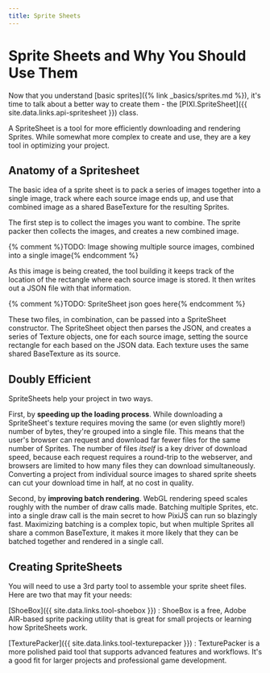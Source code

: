 ```yaml
---
title: Sprite Sheets
---
```

# Sprite Sheets and Why You Should Use Them

Now that you understand [basic sprites]({% link _basics/sprites.md %}), it's time to talk about a better way to create them - the [PIXI.SpriteSheet]({{ site.data.links.api-spritesheet }}) class.

A SpriteSheet is a tool for more efficiently downloading and rendering Sprites.  While somewhat more complex to create and use, they are a key tool in optimizing your project.

## Anatomy of a Spritesheet

The basic idea of a sprite sheet is to pack a series of images together into a single image, track where each source image ends up, and use that combined image as a shared BaseTexture for the resulting Sprites.  

The first step is to collect the images you want to combine.  The sprite packer then collects the images, and creates a new combined image.

{% comment %}TODO: Image showing multiple source images, combined into a single image{% endcomment %}

As this image is being created, the tool building it keeps track of the location of the rectangle where each source image is stored.  It then writes out a JSON file with that information.

{% comment %}TODO: SpriteSheet json goes here{% endcomment %}

These two files, in combination, can be passed into a SpriteSheet constructor.  The SpriteSheet object then parses the JSON, and creates a series of Texture objects, one for each source image, setting the source rectangle for each based on the JSON data.  Each texture uses the same shared BaseTexture as its source.

## Doubly Efficient

SpriteSheets help your project in two ways.

First, by __speeding up the loading process__.  While downloading a SpriteSheet's texture requires moving the same (or even slightly more!) number of bytes, they're grouped into a single file.  This means that the user's browser can request and download far fewer files for the same number of Sprites.  The number of files *itself* is a key driver of download speed, because each request requires a round-trip to the webserver, and browsers are limited to how many files they can download simultaneously.  Converting a project from individual source images to shared sprite sheets can cut your download time in half, at no cost in quality.

Second, by __improving batch rendering__.  WebGL rendering speed scales roughly with the number of draw calls made.  Batching multiple Sprites, etc. into a single draw call is the main secret to how PixiJS can run so blazingly fast.  Maximizing batching is a complex topic, but when multiple Sprites all share a common BaseTexture, it makes it more likely that they can be batched together and rendered in a single call.

## Creating SpriteSheets

You will need to use a 3rd party tool to assemble your sprite sheet files.  Here are two that may fit your needs:

[ShoeBox]({{ site.data.links.tool-shoebox }})
: ShoeBox is a free, Adobe AIR-based sprite packing utility that is great for small projects or learning how SpriteSheets work.

[TexturePacker]({{ site.data.links.tool-texturepacker }})
: TexturePacker is a more polished paid tool that supports advanced features and workflows.  It's a good fit for larger projects and professional game development.
